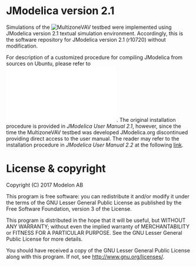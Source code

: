 # JModelica version 2.1
Simulations of the ![MultizoneVAV](../../../MultizoneVAV) testbed were implemented using JModelica version 2.1 textual simulation environment. Accordingly, this is the software repository for JModelica version 2.1 (r10720) without modification. 

For description of a customized procedure for compiling JModelica from sources on Ubuntu, please refer to ![Section 1 in the MultizoneVAV README file](../../../MultizoneVAV/README.md). The original installation procedure is provided in *JModelica User Manual 2.1*, however, since the time the MultizoneVAV testbed was developed JModelica.org discontinued providing direct access to the user manual. The reader may refer to the installation procedure in *JModelica User Manual 2.2* at the following [link](https://jmodelica.org/downloads/UsersGuide.pdf).

# License & copyright
Copyright (C) 2017 Modelon AB

This program is free software: you can redistribute it and/or modify it under the terms of the GNU Lesser General Public License as published by the Free Software Foundation, version 3 of the License.

This program is distributed in the hope that it will be useful, but WITHOUT ANY WARRANTY; without even the implied warranty of MERCHANTABILITY or FITNESS FOR A PARTICULAR PURPOSE. See the GNU Lesser General Public License for more details.

You should have received a copy of the GNU Lesser General Public License along with this program. If not, see <http://www.gnu.org/licenses/>.


